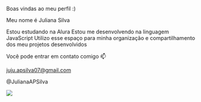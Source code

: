 Boas vindas ao meu perfil :) 

Meu nome é Juliana Silva

Estou estudando na Alura
Estou me desenvolvendo na linguagem JavaScript
Utilizo esse espaço para minha organização e compartilhamento dos meu projetos desenvolvidos

Você pode entrar em contato comigo 📫

juju.apsilva07@gmail.com

@JulianaAPSilva

![](![XOsX](https://github.com/JulianaAPSilva/JulianaAPSilva/assets/171044865/96c9cb10-9517-45b9-bdf9-d9b40dc08c18))

